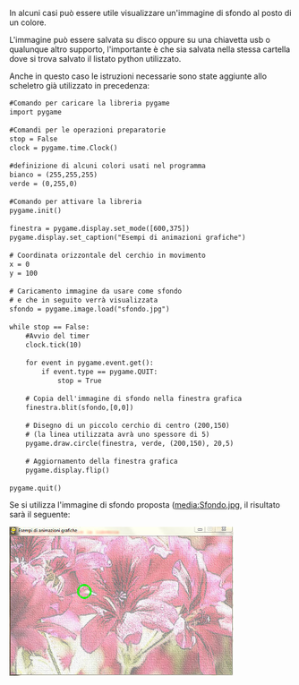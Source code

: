 In alcuni casi può essere utile visualizzare un'immagine di sfondo al
posto di un colore.

L'immagine può essere salvata su disco oppure su una chiavetta usb o
qualunque altro supporto, l'importante è che sia salvata nella stessa
cartella dove si trova salvato il listato python utilizzato.

Anche in questo caso le istruzioni necessarie sono state aggiunte allo
scheletro già utilizzato in precedenza:

    #Comando per caricare la libreria pygame
    import pygame
    
    #Comandi per le operazioni preparatorie
    stop = False
    clock = pygame.time.Clock()
    
    #definizione di alcuni colori usati nel programma
    bianco = (255,255,255)
    verde = (0,255,0)
    
    #Comando per attivare la libreria
    pygame.init()
    
    finestra = pygame.display.set_mode([600,375])
    pygame.display.set_caption("Esempi di animazioni grafiche")
    
    # Coordinata orizzontale del cerchio in movimento
    x = 0
    y = 100
    
    # Caricamento immagine da usare come sfondo
    # e che in seguito verrà visualizzata
    sfondo = pygame.image.load("sfondo.jpg")
    
    while stop == False:
        #Avvio del timer
        clock.tick(10)
    
        for event in pygame.event.get():
            if event.type == pygame.QUIT:
                stop = True
    
        # Copia dell'immagine di sfondo nella finestra grafica
        finestra.blit(sfondo,[0,0])
    
        # Disegno di un piccolo cerchio di centro (200,150)
        # (la linea utilizzata avrà uno spessore di 5)
        pygame.draw.circle(finestra, verde, (200,150), 20,5)
    
        # Aggiornamento della finestra grafica 
        pygame.display.flip()
    
    pygame.quit()

Se si utilizza l'immagine di sfondo proposta
([media:Sfondo.jpg](media:Sfondo.jpg.md), il risultato sarà il
seguente:

![Risultato\_02.jpg](../files/img/Risultato_02.jpg "Risultato_02.jpg")
